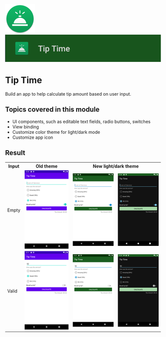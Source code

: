 ![ic_launcher_tiptime](src/main/res/mipmap-xhdpi/ic_launcher_tiptime_round.png?raw=true) ![ic_launcher_tiptime](images/Screenshot_20220712_082447.png?raw=true)

# Tip Time

Build an app to help calculate tip amount based on user input.

## Topics covered in this module

- UI components, such as editable text fields, radio buttons, switches
- View binding
- Customize color theme for light/dark mode
- Customize app icon

## Result

<table>
  <tr>
    <th>Input</th>
    <th>Old theme</th>
    <th colspan="2">New light/dark theme</th>
  </tr>
  <tr>
    <td>
      Empty
    </td>
    <td>
      <img src="images/Screenshot_20220711_101252.png?raw=true" />
    </td>
    <td>
      <img src="images/Screenshot_20220711_095945.png?raw=true" />
    </td>
    <td>
      <img src="images/Screenshot_20220711_100433.png?raw=true" />
    </td>
  </tr>
  <tr>
    <td>
      Valid
    </td>
    <td>
      <img src="images/Screenshot_20220711_101144.png?raw=true" />
    </td>
    <td>
      <img src="images/Screenshot_20220711_100153.png?raw=true" />
    </td>
    <td>
      <img src="images/Screenshot_20220711_100545.png?raw=true" />
    </td>
</table>
